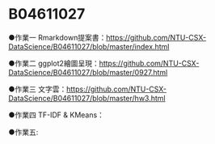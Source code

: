 # B04611027
●作業一 Rmarkdown提案書：https://github.com/NTU-CSX-DataScience/B04611027/blob/master/index.html

●作業二 ggplot2繪圖呈現：https://github.com/NTU-CSX-DataScience/B04611027/blob/master/0927.html

●作業三 文字雲：https://github.com/NTU-CSX-DataScience/B04611027/blob/master/hw3.html

●作業四 TF-IDF & KMeans：

●作業五:
